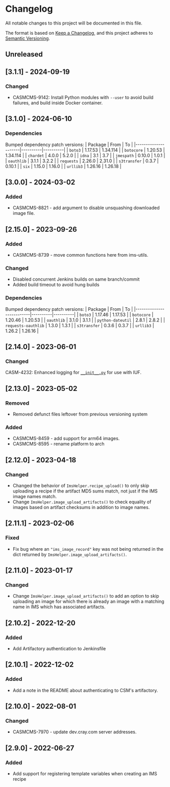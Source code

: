 # Changelog

All notable changes to this project will be documented in this file.

The format is based on [Keep a Changelog](https://keepachangelog.com/en/1.0.0/),
and this project adheres to [Semantic Versioning](https://semver.org/spec/v2.0.0.html).

## Unreleased

## [3.1.1] - 2024-09-19

### Changed
- CASMCMS-9142: Install Python modules with `--user` to avoid build failures, and build inside Docker container.

## [3.1.0] - 2024-06-10
### Dependencies
Bumped dependency patch versions:
| Package             | From     | To       |
|---------------------|----------|----------|
| `boto3`             | 1.17.53  | 1.34.114 |
| `botocore`          | 1.20.53  | 1.34.114 |
| `chardet`           | 4.0.0    | 5.2.0    |
| `idna`              | 3.1      | 3.7      |
| `jmespath`          | 0.10.0   | 1.0.1    |
| `oauthlib`          | 3.1.1    | 3.2.2    |
| `requests`          | 2.26.0   | 2.31.0   |
| `s3transfer`        | 0.3.7    | 0.10.1   |
| `six`               | 1.15.0   | 1.16.0   |
| `urllib3`           | 1.26.16  | 1.26.18  |

## [3.0.0] - 2024-03-02
### Added
- CASMCMS-8821 - add argument to disable unsquashing downloaded image file.

## [2.15.0] - 2023-09-26
### Added
- CASMCMS-8739 - move common functions here from ims-utils.
### Changed
- Disabled concurrent Jenkins builds on same branch/commit
- Added build timeout to avoid hung builds

### Dependencies
Bumped dependency patch versions:
| Package                  | From     | To       |
|--------------------------|----------|----------|
| `boto3`                  | 1.17.46  | 1.17.53  |
| `botocore`               | 1.20.46  | 1.20.53  |
| `oauthlib`               | 3.1.0    | 3.1.1    |
| `python-dateutil`        | 2.8.1    | 2.8.2    |
| `requests-oauthlib`      | 1.3.0    | 1.3.1    |
| `s3transfer`             | 0.3.6    | 0.3.7    |
| `urllib3`                | 1.26.2   | 1.26.16  |

## [2.14.0] - 2023-06-01
### Changed
CASM-4232: Enhanced logging for [`__init__.py`](ims-python-helper/__init__.py) for use with IUF.
 
## [2.13.0] - 2023-05-02
### Removed
- Removed defunct files leftover from previous versioning system

### Added
- CASMCMS-8459 - add support for arm64 images.
- CASMCMS-8595 - rename platform to arch

## [2.12.0] - 2023-04-18
### Changed
- Changed the behavior of `ImsHelper.recipe_upload()` to only skip uploading a
  recipe if the artifact MD5 sums match, not just if the IMS image names match.
- Change `ImsHelper.image_upload_artifacts()` to check equality of images
  based on artifact checksums in addition to image names.

## [2.11.1] - 2023-02-06
### Fixed
- Fix bug where an `"ims_image_record"` key was not being returned in
  the dict returned by `ImsHelper.image_upload_artifacts()`.

## [2.11.0] - 2023-01-17
### Changed
- Change `ImsHelper.image_upload_artifacts()` to add an option to skip
  uploading an image for which there is already an image with a matching
  name in IMS which has associated artifacts.

## [2.10.2] - 2022-12-20
### Added
- Add Artifactory authentication to Jenkinsfile

## [2.10.1] - 2022-12-02
### Added
- Add a note in the README about authenticating to CSM's artifactory.

## [2.10.0] - 2022-08-01
### Changed
- CASMCMS-7970 - update dev.cray.com server addresses.

## [2.9.0] - 2022-06-27

### Added
- Add support for registering template variables when creating an IMS recipe

